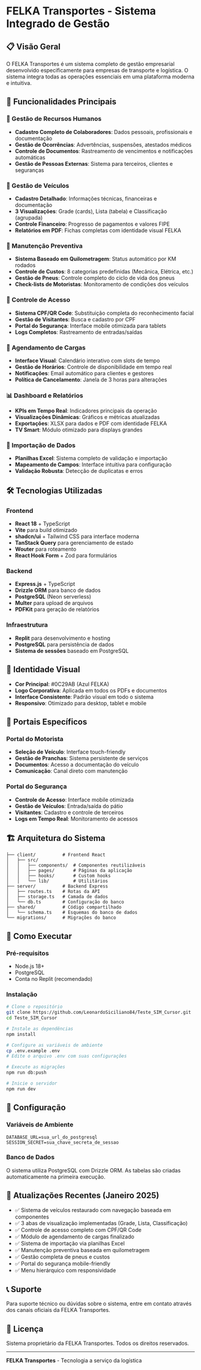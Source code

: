 # FELKA Transportes - Sistema Integrado de Gestão

## 📋 Visão Geral

O FELKA Transportes é um sistema completo de gestão empresarial desenvolvido especificamente para empresas de transporte e logística. O sistema integra todas as operações essenciais em uma plataforma moderna e intuitiva.

## 🚀 Funcionalidades Principais

### 👥 Gestão de Recursos Humanos
- **Cadastro Completo de Colaboradores**: Dados pessoais, profissionais e documentação
- **Gestão de Ocorrências**: Advertências, suspensões, atestados médicos
- **Controle de Documentos**: Rastreamento de vencimentos e notificações automáticas
- **Gestão de Pessoas Externas**: Sistema para terceiros, clientes e seguranças

### 🚛 Gestão de Veículos
- **Cadastro Detalhado**: Informações técnicas, financeiras e documentação
- **3 Visualizações**: Grade (cards), Lista (tabela) e Classificação (agrupada)
- **Controle Financeiro**: Progresso de pagamentos e valores FIPE
- **Relatórios em PDF**: Fichas completas com identidade visual FELKA

### 🔧 Manutenção Preventiva
- **Sistema Baseado em Quilometragem**: Status automático por KM rodados
- **Controle de Custos**: 8 categorias predefinidas (Mecânica, Elétrica, etc.)
- **Gestão de Pneus**: Controle completo do ciclo de vida dos pneus
- **Check-lists de Motoristas**: Monitoramento de condições dos veículos

### 🔐 Controle de Acesso
- **Sistema CPF/QR Code**: Substituição completa do reconhecimento facial
- **Gestão de Visitantes**: Busca e cadastro por CPF
- **Portal do Segurança**: Interface mobile otimizada para tablets
- **Logs Completos**: Rastreamento de entradas/saídas

### 📅 Agendamento de Cargas
- **Interface Visual**: Calendário interativo com slots de tempo
- **Gestão de Horários**: Controle de disponibilidade em tempo real
- **Notificações**: Email automático para clientes e gestores
- **Política de Cancelamento**: Janela de 3 horas para alterações

### 📊 Dashboard e Relatórios
- **KPIs em Tempo Real**: Indicadores principais da operação
- **Visualizações Dinâmicas**: Gráficos e métricas atualizadas
- **Exportações**: XLSX para dados e PDF com identidade FELKA
- **TV Smart**: Módulo otimizado para displays grandes

### 📂 Importação de Dados
- **Planilhas Excel**: Sistema completo de validação e importação
- **Mapeamento de Campos**: Interface intuitiva para configuração
- **Validação Robusta**: Detecção de duplicatas e erros

## 🛠️ Tecnologias Utilizadas

### Frontend
- **React 18** + TypeScript
- **Vite** para build otimizado
- **shadcn/ui** + Tailwind CSS para interface moderna
- **TanStack Query** para gerenciamento de estado
- **Wouter** para roteamento
- **React Hook Form** + Zod para formulários

### Backend
- **Express.js** + TypeScript
- **Drizzle ORM** para banco de dados
- **PostgreSQL** (Neon serverless)
- **Multer** para upload de arquivos
- **PDFKit** para geração de relatórios

### Infraestrutura
- **Replit** para desenvolvimento e hosting
- **PostgreSQL** para persistência de dados
- **Sistema de sessões** baseado em PostgreSQL

## 🎨 Identidade Visual

- **Cor Principal**: #0C29AB (Azul FELKA)
- **Logo Corporativa**: Aplicada em todos os PDFs e documentos
- **Interface Consistente**: Padrão visual em todo o sistema
- **Responsivo**: Otimizado para desktop, tablet e mobile

## 📱 Portais Específicos

### Portal do Motorista
- **Seleção de Veículo**: Interface touch-friendly
- **Gestão de Pranchas**: Sistema persistente de serviços
- **Documentos**: Acesso a documentação do veículo
- **Comunicação**: Canal direto com manutenção

### Portal do Segurança
- **Controle de Acesso**: Interface mobile otimizada
- **Gestão de Veículos**: Entrada/saída do pátio
- **Visitantes**: Cadastro e controle de terceiros
- **Logs em Tempo Real**: Monitoramento de acessos

## 🏗️ Arquitetura do Sistema

```
├── client/          # Frontend React
│   ├── src/
│   │   ├── components/  # Componentes reutilizáveis
│   │   ├── pages/       # Páginas da aplicação
│   │   ├── hooks/       # Custom hooks
│   │   └── lib/         # Utilitários
├── server/          # Backend Express
│   ├── routes.ts    # Rotas da API
│   ├── storage.ts   # Camada de dados
│   └── db.ts        # Configuração do banco
├── shared/          # Código compartilhado
│   └── schema.ts    # Esquemas do banco de dados
└── migrations/      # Migrações do banco
```

## 🚀 Como Executar

### Pré-requisitos
- Node.js 18+
- PostgreSQL
- Conta no Replit (recomendado)

### Instalação
```bash
# Clone o repositório
git clone https://github.com/LeonardoSiciliano84/Teste_SIM_Cursor.git
cd Teste_SIM_Cursor

# Instale as dependências
npm install

# Configure as variáveis de ambiente
cp .env.example .env
# Edite o arquivo .env com suas configurações

# Execute as migrações
npm run db:push

# Inicie o servidor
npm run dev
```

## 📝 Configuração

### Variáveis de Ambiente
```env
DATABASE_URL=sua_url_do_postgresql
SESSION_SECRET=sua_chave_secreta_de_sessao
```

### Banco de Dados
O sistema utiliza PostgreSQL com Drizzle ORM. As tabelas são criadas automaticamente na primeira execução.

## 🔄 Atualizações Recentes (Janeiro 2025)

- ✅ Sistema de veículos restaurado com navegação baseada em componentes
- ✅ 3 abas de visualização implementadas (Grade, Lista, Classificação)
- ✅ Controle de acesso completo com CPF/QR Code
- ✅ Módulo de agendamento de cargas finalizado
- ✅ Sistema de importação via planilhas Excel
- ✅ Manutenção preventiva baseada em quilometragem
- ✅ Gestão completa de pneus e custos
- ✅ Portal do segurança mobile-friendly
- ✅ Menu hierárquico com responsividade

## 📞 Suporte

Para suporte técnico ou dúvidas sobre o sistema, entre em contato através dos canais oficiais da FELKA Transportes.

## 📄 Licença

Sistema proprietário da FELKA Transportes. Todos os direitos reservados.

---

**FELKA Transportes** - Tecnologia a serviço da logística